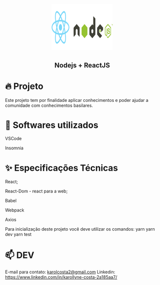 <h1 align="center">
<img src="front-end\src\assets\nr.png" alt="ReactJS" width="200px" height="150px"/>
</h1>

<h2 align="center">
Nodejs + ReactJS
</h2>

# :fire: Projeto

<p>Este projeto tem por finalidade aplicar conhecimentos e poder ajudar a comunidade com conhecimentos basilares.</p>

# :thought_balloon: Softwares utilizados

<p>VSCode<p>
<p>Insomnia<p>

# :sparkles: Especificações Técnicas

<p>React;</p>
<p>React-Dom - react para a web;</p>
<p>Babel</p>
<p>Webpack</p>
<p>Axios</p>

<p>Para inicialização deste projeto você deve utilizar os comandos:
yarn 
yarn dev
yarn test </p>

# :mailbox: DEV

E-mail para contato: karolcosta2@gmail.com
Linkedin: https://www.linkedin.com/in/karollyne-costa-2a185aa7/
